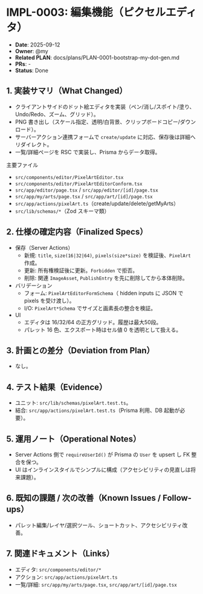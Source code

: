# IMPL-0003: 編集機能（ピクセルエディタ）

- **Date**: 2025-09-12
- **Owner**: @my
- **Related PLAN**: docs/plans/PLAN-0001-bootstrap-my-dot-gen.md
- **PRs**: -
- **Status**: Done

## 1. 実装サマリ（What Changed）

- クライアントサイドのドット絵エディタを実装（ペン/消し/スポイト/塗り、Undo/Redo、ズーム、グリッド）。
- PNG 書き出し（スケール指定、透明/白背景、クリップボードコピー/ダウンロード）。
- サーバーアクション連携フォームで `create/update` に対応、保存後は詳細へリダイレクト。
- 一覧/詳細ページを RSC で実装し、Prisma からデータ取得。

主要ファイル
- `src/components/editor/PixelArtEditor.tsx`
- `src/components/editor/PixelArtEditorConform.tsx`
- `src/app/editor/page.tsx` / `src/app/editor/[id]/page.tsx`
- `src/app/my/arts/page.tsx` / `src/app/art/[id]/page.tsx`
- `src/app/actions/pixelArt.ts`（create/update/delete/getMyArts）
- `src/lib/schemas/*`（Zod スキーマ類）

## 2. 仕様の確定内容（Finalized Specs）

- 保存（Server Actions）
  - 新規: `title`, `size(16|32|64)`, `pixels(size*size)` を検証後、`PixelArt` 作成。
  - 更新: 所有権検証後に更新。`Forbidden` で拒否。
  - 削除: 関連 `ImageAsset`, `PublishEntry` を先に削除してから本体削除。
- バリデーション
  - フォーム: `PixelArtEditorFormSchema`（ hidden inputs に JSON で pixels を受け渡し）。
  - I/O: `PixelArt*Schema` でサイズと画素長の整合を検証。
- UI
  - エディタは 16/32/64 の正方グリッド。履歴は最大50段。
  - パレット 16 色、エクスポート時はセル値 0 を透明として扱える。

## 3. 計画との差分（Deviation from Plan）

- なし。

## 4. テスト結果（Evidence）

- ユニット: `src/lib/schemas/pixelArt.test.ts`。
- 結合: `src/app/actions/pixelArt.test.ts`（Prisma 利用、DB 起動が必要）。

## 5. 運用ノート（Operational Notes）

- Server Actions 側で `requireUserId()` が Prisma の `User` を upsert し FK 整合を保つ。
- UI はインラインスタイルでシンプルに構成（アクセシビリティの見直しは将来課題）。

## 6. 既知の課題 / 次の改善（Known Issues / Follow-ups）

- パレット編集/レイヤ/選択ツール、ショートカット、アクセシビリティ改善。

## 7. 関連ドキュメント（Links）

- エディタ: `src/components/editor/*`
- アクション: `src/app/actions/pixelArt.ts`
- 一覧/詳細: `src/app/my/arts/page.tsx`, `src/app/art/[id]/page.tsx`

